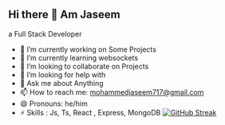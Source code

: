## Hi there 👋 Am Jaseem
a Full Stack Developer 

- 🔭 I’m currently working on Some Projects
- 🌱 I’m currently learning websockets
- 👯 I’m looking to collaborate on Projects
- 🤔 I’m looking for help with 
- 💬 Ask me about Anything
- 📫 How to reach me: mohammedjaseem717@gmail.com
- 😄 Pronouns: he/him
- ⚡ Skills : Js, Ts, React , Express, MongoDB
[![GitHub Streak](https://streak-stats.demolab.com?user=JASEEM-K&theme=dark)](https://git.io/streak-stats)
